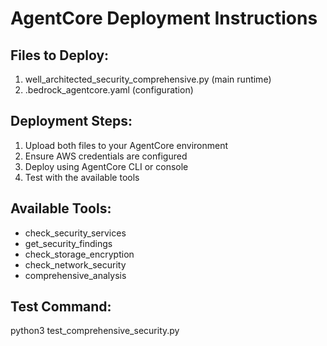 # AgentCore Deployment Instructions

## Files to Deploy:
1. well_architected_security_comprehensive.py (main runtime)
2. .bedrock_agentcore.yaml (configuration)

## Deployment Steps:
1. Upload both files to your AgentCore environment
2. Ensure AWS credentials are configured
3. Deploy using AgentCore CLI or console
4. Test with the available tools

## Available Tools:
- check_security_services
- get_security_findings  
- check_storage_encryption
- check_network_security
- comprehensive_analysis

## Test Command:
python3 test_comprehensive_security.py
